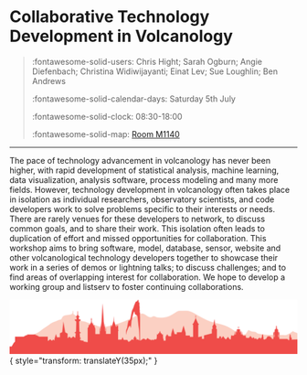 # Collaborative Technology Development in Volcanology 

> :fontawesome-solid-users: Chris Hight; Sarah Ogburn; Angie Diefenbach; Christina Widiwijayanti; Einat Lev; Sue Loughlin; Ben Andrews 
> 
> :fontawesome-solid-calendar-days: Saturday 5th July
> 
> :fontawesome-solid-clock: 08:30-18:00
> 
> :fontawesome-solid-map: [Room M1140](maps_venue.md#__tabbed_3_2)

--- 

The pace of technology advancement in volcanology has never been higher, with rapid development of statistical analysis, machine learning, data visualization, analysis software, process modeling and many more fields. However, technology development in volcanology often takes place in isolation as individual researchers, observatory scientists, and code developers work to solve problems specific to their interests or needs. There are rarely venues for these developers to network, to discuss common goals, and to share their work. This isolation often leads to duplication of effort and missed opportunities for collaboration. This workshop aims to bring software, model, database, sensor, website and other volcanological technology developers together to showcase their work in a series of demos or lightning talks; to discuss challenges; and to find areas of overlapping interest for collaboration. We hope to develop a working group and listserv to foster continuing collaborations.

![Footer](img/footer.png){  style="transform: translateY(35px);" }